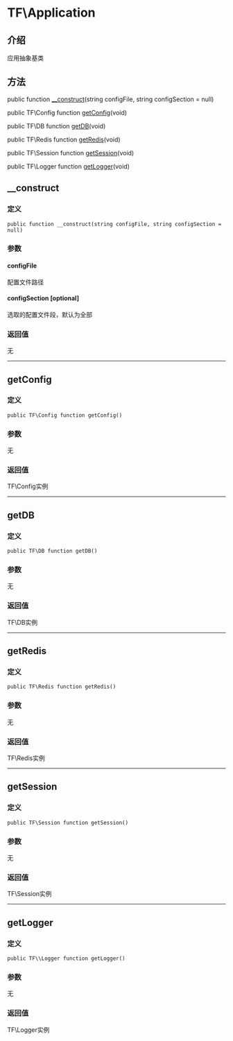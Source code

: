 # TF\\Application
## 介绍
应用抽象基类

## 方法
public function [\__construct](#__construct)(string configFile, string configSection = null)

public TF\\Config function [getConfig](#getconfig)(void)

public TF\\DB function [getDB](#getdb)(void)

public TF\\Redis function [getRedis](#getredis)(void)

public TF\\Session function [getSession](#getsession)(void)

public TF\\Logger function [getLogger](#getlogger)(void)

## <span id="__construct">__construct</span>
### 定义
    public function __construct(string configFile, string configSection = null)
### 参数
#### configFile
配置文件路径
#### configSection [optional]
选取的配置文件段，默认为全部
### 返回值
无

-----

## <span id="getconfig">getConfig</span>
### 定义
    public TF\Config function getConfig()
### 参数
无
### 返回值
TF\\Config实例

-----

## <span id="getdb">getDB</span>
### 定义
    public TF\DB function getDB()
### 参数
无
### 返回值
TF\\DB实例

-----

## <span id="getredis">getRedis</span>
### 定义
    public TF\Redis function getRedis()
### 参数
无
### 返回值
TF\\Redis实例

-----

## <span id="getsession">getSession</span>
### 定义
    public TF\Session function getSession()
### 参数
无
### 返回值
TF\\Session实例

-----

## <span id="getlogger">getLogger</span>
### 定义
    public TF\\Logger function getLogger()
### 参数
无
### 返回值
TF\\Logger实例
